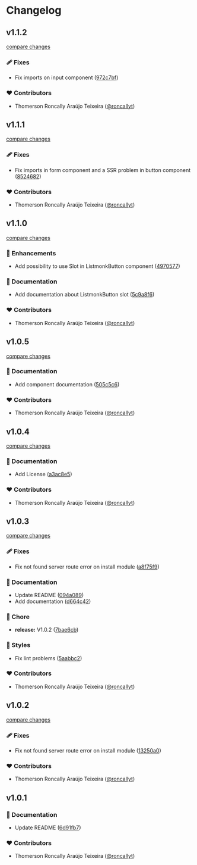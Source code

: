 # Changelog


## v1.1.2

[compare changes](https://github.com/roncallyt/nuxt-listmonk/compare/v1.1.1...v1.1.2)

### 🩹 Fixes

- Fix imports on input component ([972c7bf](https://github.com/roncallyt/nuxt-listmonk/commit/972c7bf))

### ❤️ Contributors

- Thomerson Roncally Araújo Teixeira ([@roncallyt](https://github.com/roncallyt))

## v1.1.1

[compare changes](https://github.com/roncallyt/nuxt-listmonk/compare/v1.1.0...v1.1.1)

### 🩹 Fixes

- Fix imports in form component and a SSR problem in button component ([8524682](https://github.com/roncallyt/nuxt-listmonk/commit/8524682))

### ❤️ Contributors

- Thomerson Roncally Araújo Teixeira ([@roncallyt](https://github.com/roncallyt))

## v1.1.0

[compare changes](https://github.com/roncallyt/nuxt-listmonk/compare/v1.0.5...v1.1.0)

### 🚀 Enhancements

- Add possibility to use Slot in ListmonkButton component ([4970577](https://github.com/roncallyt/nuxt-listmonk/commit/4970577))

### 📖 Documentation

- Add documentation about ListmonkButton slot ([5c9a8f6](https://github.com/roncallyt/nuxt-listmonk/commit/5c9a8f6))

### ❤️ Contributors

- Thomerson Roncally Araújo Teixeira ([@roncallyt](https://github.com/roncallyt))

## v1.0.5

[compare changes](https://github.com/roncallyt/nuxt-listmonk/compare/v1.0.4...v1.0.5)

### 📖 Documentation

- Add component documentation ([505c5c6](https://github.com/roncallyt/nuxt-listmonk/commit/505c5c6))

### ❤️ Contributors

- Thomerson Roncally Araújo Teixeira ([@roncallyt](https://github.com/roncallyt))

## v1.0.4

[compare changes](https://github.com/roncallyt/nuxt-listmonk/compare/v1.0.3...v1.0.4)

### 📖 Documentation

- Add License ([a3ac8e5](https://github.com/roncallyt/nuxt-listmonk/commit/a3ac8e5))

### ❤️ Contributors

- Thomerson Roncally Araújo Teixeira ([@roncallyt](https://github.com/roncallyt))

## v1.0.3

[compare changes](https://github.com/roncallyt/nuxt-listmonk/compare/v1.0.1...v1.0.3)

### 🩹 Fixes

- Fix not found server route error on install module ([a8f75f9](https://github.com/roncallyt/nuxt-listmonk/commit/a8f75f9))

### 📖 Documentation

- Update README ([094a089](https://github.com/roncallyt/nuxt-listmonk/commit/094a089))
- Add documentation ([d664c42](https://github.com/roncallyt/nuxt-listmonk/commit/d664c42))

### 🏡 Chore

- **release:** V1.0.2 ([7bae6cb](https://github.com/roncallyt/nuxt-listmonk/commit/7bae6cb))

### 🎨 Styles

- Fix lint problems ([5aabbc2](https://github.com/roncallyt/nuxt-listmonk/commit/5aabbc2))

### ❤️ Contributors

- Thomerson Roncally Araújo Teixeira ([@roncallyt](https://github.com/roncallyt))

## v1.0.2

[compare changes](https://github.com/roncallyt/nuxt-listmonk/compare/v1.0.1...v1.0.2)

### 🩹 Fixes

- Fix not found server route error on install module ([13250a0](https://github.com/roncallyt/nuxt-listmonk/commit/13250a0))

### ❤️ Contributors

- Thomerson Roncally Araújo Teixeira ([@roncallyt](https://github.com/roncallyt))

## v1.0.1


### 📖 Documentation

- Update README ([6d91fb7](https://github.com/roncallyt/nuxt-listmonk/commit/6d91fb7))

### ❤️ Contributors

- Thomerson Roncally Araújo Teixeira ([@roncallyt](https://github.com/roncallyt))

